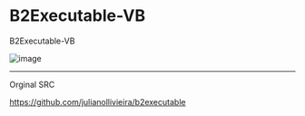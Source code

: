 # B2Executable-VB
B2Executable-VB


![image](https://github.com/noradlb1/B2Executable-VB/assets/74623428/d3cc72ff-06e7-4a4b-8e9b-ce7041a6a8b4)


-- --

Orginal SRC

https://github.com/julianollivieira/b2executable

